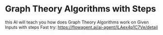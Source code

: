 # Graph Theory Algorithms with Steps
this AI will teach you how does Graph Theory Algorithms work on Given Inputs with steps
Fast try: https://flowagent.ai/ai-agent/ILAex4p1C7Ve/detail
